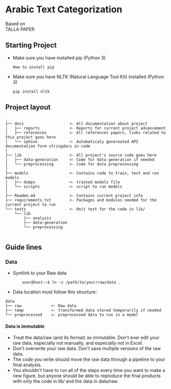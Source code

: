 # Arabic Text Categorization

Based on  
TALLA PAPER


## Starting Project

* Make sure you have installed pip (Python 3)
    ```text
    How to install pip
    ```

* Make sure you have NLTK (Natural Language Tool Kit) installed  (Python 3)
    ```text
    pip install nltk
    ```
  
## Project layout 

```text
.  
├── docs                    <- All documentation about project
│   ├── reports             <- Reports for current project advancement 
│   ├── references          <- All references papers, links related to this project goes here   
│   └── sphinx              <- Automaticaly genereated API documentation form stringdocs in code
│
├── lib                     <- All project's source code goes here
│   ├── data-generation     <- Code for data generation if needed 
│   └── preprocessing       <- Code for data preprocessing 
│ 
├── models                  <- Contains code to train, test and run models 
│   ├── dumps               <- trained models file
│   └── scripts             <- script to run models 
│ 
├── Readme.md               <- Contains current project info
├── requirements.txt        <- Packages and modules needed for the current project to run
└── tests                   <- Unit test for the code in lib/ 
    └── lib  
        ├── analysis  
        ├── data-generation   
        └── preprocessing
   
```
  
## Guide lines

### Data

* Symlink to your Raw data
    ```text
        user@host:~$ ln -s /path/to/your/raw/data . 
    ```

* Data location must follow this structure:

```
data  
├── raw             <- Raw data
├── temp            <- transformed data stored temporarily if needed 
└── preprocessed    <- preprocessed data to run in a model
```
#### Data is immutable  
* Treat the data/raw (and its format) as immutable. Don't ever edit your raw data, especially not manually, and 
especially not in Excel.
* Don't overwrite your raw data. Don't save multiple versions of the raw data.
* The code you write should move the raw data through a pipeline to your final analysis.
* You shouldn't have to run all of the steps every time you want to make a new figure, 
but anyone should be able to reproduce the final products with only the code in lib/ and the data in data/raw.